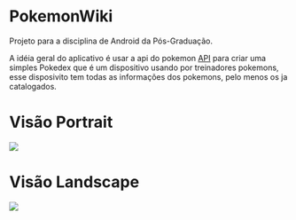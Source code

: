 # PokemonWiki
Projeto para a disciplina de Android da Pós-Graduação.
<p>
  A idéia geral do aplicativo é usar a api do pokemon <a href="http://pokeapi.co/" target="_blank">API<a/> para criar uma simples Pokedex
  que é um dispositivo usando por treinadores pokemons, esse disposivito tem todas as informações dos pokemons, pelo menos os ja catalogados.
</p>
<h1>Visão Portrait</h1>
<img src="http://imageshack.com/a/img924/9670/bsc7Gt.png">
<br>
<h1>Visão Landscape</h1>
<img src="http://imageshack.com/a/img922/1386/8frIxq.png">

